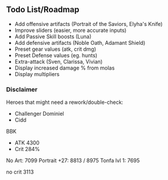 ## Todo List/Roadmap

- Add offensive artifacts (Portrait of the Saviors, Elyha's Knife)
- Improve sliders (easier, more accurate inputs)
- Add Passive Skill boosts (Luna)
- Add defensive artifacts (Noble Oath, Adamant Shield)
- Preset gear values (atk, crit dmg)
- Preset Defense values (eg. hunts)
- Extra-attack (Sven, Clarissa, Vivian)
- Display increased damage % from molas
- Display multipliers

### Disclaimer

Heroes that might need a rework/double-check:
- Challenger Dominiel
- Cidd



BBK
- ATK 4300
- Crit 284%

No Art: 7099
Portrait +27: 8813 / 8975
Tonfa lvl 1: 7695

no crit 3113